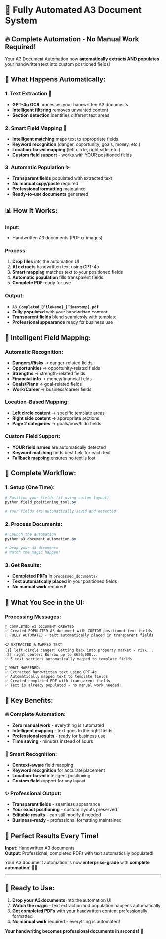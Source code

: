 # 🎉 Fully Automated A3 Document System

## 🔥 **Complete Automation - No Manual Work Required!**

Your A3 Document Automation now **automatically extracts AND populates** your handwritten text into custom positioned fields!

## 🚀 **What Happens Automatically:**

### **1. Text Extraction** 🤖
- **GPT-4o OCR** processes your handwritten A3 documents
- **Intelligent filtering** removes unwanted content  
- **Section detection** identifies different text areas

### **2. Smart Field Mapping** 🎯
- **Intelligent matching** maps text to appropriate fields
- **Keyword recognition** (danger, opportunity, goals, money, etc.)
- **Location-based mapping** (left circle, right side, etc.)
- **Custom field support** - works with YOUR positioned fields

### **3. Automatic Population** ✨
- **Transparent fields** populated with extracted text
- **No manual copy/paste** required
- **Professional formatting** maintained
- **Ready-to-use documents** generated

## 📊 **How It Works:**

### **Input:** 
- Handwritten A3 documents (PDF or images)

### **Process:**
1. **Drop files** into the automation UI
2. **AI extracts** handwritten text using GPT-4o
3. **Smart mapping** matches text to your positioned fields
4. **Automatic population** fills transparent fields
5. **Complete PDF** ready for use

### **Output:**
- **`A3_Completed_[FileName]_[Timestamp].pdf`**
- **Fully populated** with your handwritten content
- **Transparent fields** blend seamlessly with template
- **Professional appearance** ready for business use

## 🎯 **Intelligent Field Mapping:**

### **Automatic Recognition:**
- **Dangers/Risks** → danger-related fields
- **Opportunities** → opportunity-related fields  
- **Strengths** → strength-related fields
- **Financial info** → money/financial fields
- **Goals/Plans** → goal-related fields
- **Work/Career** → business/career fields

### **Location-Based Mapping:**
- **Left circle content** → specific template areas
- **Right side content** → appropriate sections
- **Page 2 categories** → goals/now/todo fields

### **Custom Field Support:**
- **YOUR field names** are automatically detected
- **Keyword matching** finds best field for each text
- **Fallback mapping** ensures no text is lost

## 🔄 **Complete Workflow:**

### **1. Setup (One Time):**
```powershell
# Position your fields (if using custom layout)
python field_positioning_tool.py

# Your fields are automatically saved and detected
```

### **2. Process Documents:**
```powershell
# Launch the automation
python a3_document_automation.py

# Drop your A3 documents
# Watch the magic happen!
```

### **3. Get Results:**
- **Completed PDFs** in `processed_documents/`
- **Text automatically placed** in your positioned fields
- **No manual work** required!

## 🎉 **What You See in the UI:**

### **Processing Messages:**
```
🎉 COMPLETED A3 DOCUMENT CREATED
✅ Created POPULATED A3 document with CUSTOM positioned text fields
🎯 FULLY AUTOMATED - text automatically placed in transparent fields

📋 EXTRACTED & MAPPED TEXT
[1] left circle danger: Getting back into property market - risk...
[2] right center: Borrow up to $625,000...
✅ 5 text sections automatically mapped to template fields

🎯 WHAT HAPPENED:
✅ Extracted handwritten text using GPT-4o
✅ Automatically mapped text to template fields  
✅ Created completed PDF with transparent fields
✅ Text is already populated - no manual work needed!
```

## 💪 **Key Benefits:**

### **🔥 Complete Automation:**
- **Zero manual work** - everything is automated
- **Intelligent mapping** - text goes to the right fields
- **Professional results** - ready for business use
- **Time saving** - minutes instead of hours

### **🎯 Smart Recognition:**
- **Context-aware** field mapping
- **Keyword recognition** for accurate placement
- **Location-based** intelligent positioning
- **Custom field** support for any layout

### **✨ Professional Output:**
- **Transparent fields** - seamless appearance
- **Your exact positioning** - custom layouts preserved  
- **Editable results** - can still modify if needed
- **Business-ready** - professional formatting maintained

## 🎉 **Perfect Results Every Time!**

**Input**: Handwritten A3 documents  
**Output**: Professional, completed PDFs with text automatically populated!

Your A3 document automation is now **enterprise-grade** with **complete automation**! 🚀✨

---

## 🚀 **Ready to Use:**

1. **Drop your A3 documents** into the automation UI
2. **Watch the magic** - text extraction and population happens automatically  
3. **Get completed PDFs** with your handwritten content professionally formatted
4. **No manual work** required - everything is automated!

**Your handwriting becomes professional documents in seconds!** 🎯